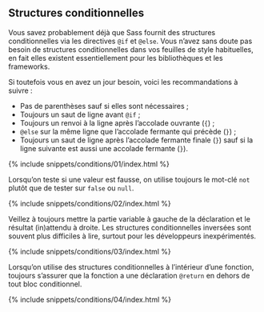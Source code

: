 
## Structures conditionnelles

Vous savez probablement déjà que Sass fournit des structures conditionnelles via les directives `@if` et `@else`. Vous n’avez sans doute pas besoin de structures conditionnelles dans vos feuilles de style habituelles, en fait elles existent essentiellement pour les bibliothèques et les frameworks.

Si toutefois vous en avez un jour besoin, voici les recommandations à suivre&nbsp;:

* Pas de parenthèses sauf si elles sont nécessaires&nbsp;;
* Toujours un saut de ligne avant `@if`&nbsp;;
* Toujours un renvoi à la ligne après l’accolade ouvrante (`{`)&nbsp;;
* `@else` sur la même ligne que l’accolade fermante qui précède (`}`)&nbsp;;
* Toujours un saut de ligne après l’accolade fermante finale (`}`) sauf si la ligne suivante est aussi une accolade fermante (`}`).

{% include snippets/conditions/01/index.html %}

Lorsqu’on teste si une valeur est fausse, on utilise toujours le mot-clé `not` plutôt que de tester sur `false` ou `null`.

{% include snippets/conditions/02/index.html %}

Veillez à toujours mettre la partie variable à gauche de la déclaration et le résultat (in)attendu à droite. Les structures conditionnelles inversées sont souvent plus difficiles à lire, surtout pour les développeurs inexpérimentés.

{% include snippets/conditions/03/index.html %}

Lorsqu’on utilise des structures conditionnelles à l’intérieur d’une fonction, toujours s’assurer que la fonction a une déclaration `@return` en dehors de tout bloc conditionnel.

{% include snippets/conditions/04/index.html %}
